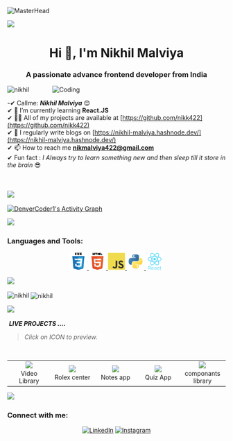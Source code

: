 
![MasterHead](https://globaleducation.s3.ap-south-1.amazonaws.com/globaledu/gif/front-end-development.gif)

<a href="https://www.youtube.com/watch?v=dQw4w9WgXcQ"><img src="https://user-images.githubusercontent.com/73097560/115834477-dbab4500-a447-11eb-908a-139a6edaec5c.gif"></a>

<h1 align="center">Hi 👋, I'm Nikhil Malviya</h1>
<h3 align="center">A passionate advance frontend developer from India</h3>
<img align="right" alt="Coding" width="400" src="https://camo.githubusercontent.com/5ddf73ad3a205111cf8c686f687fc216c2946a75005718c8da5b837ad9de78c9/68747470733a2f2f7468756d62732e6766796361742e636f6d2f4576696c4e657874446576696c666973682d736d616c6c2e676966">

<p align="left"> <img src="https://komarev.com/ghpvc/?username=nikk422&label=Profile%20views&color=0e75b6&style=flat" alt="nikhil" /> </p>


-✔ Callme: ***Nikhil Malviya*** 😊 <br>
✔ 🌱 I’m currently learning **React.JS**<br>
✔ 👨‍💻 All of my projects are available at [https://github.com/nikk422](https://github.com/nikk422)<br>
✔ 📝 I regularly write blogs on [https://nikhil-malviya.hashnode.dev/](https://nikhil-malviya.hashnode.dev/)<br>
✔ 📫 How to reach me **nikmalviya422@gmail.com**<br>
✔ Fun fact : *I Always try to learn something new and then sleep till it store in the brain* 😎<br><br><br><br>
<a href="https://www.youtube.com/watch?v=dQw4w9WgXcQ"><img src="https://user-images.githubusercontent.com/73097560/115834477-dbab4500-a447-11eb-908a-139a6edaec5c.gif"></a>

<a href="https://github.com/nikk422/github-readme-activity-graph"><img alt="DenverCoder1's Activity Graph" src="https://activity-graph.herokuapp.com/graph?username=nikk422&bg_color=1F222E&color=F8D866&line=F85D7F&point=FFFFFF&hide_border=true" /></a>

<a href="https://www.youtube.com/watch?v=dQw4w9WgXcQ"><img src="https://user-images.githubusercontent.com/73097560/115834477-dbab4500-a447-11eb-908a-139a6edaec5c.gif"></a>


<h3 align="left">Languages and Tools:</h3>
<p align="center"> <a href="https://www.w3schools.com/css/" target="_blank" rel="noreferrer"> <img src="https://raw.githubusercontent.com/devicons/devicon/master/icons/css3/css3-original-wordmark.svg" alt="css3" width="40" height="40"/> </a> <a href="https://www.w3.org/html/" target="_blank" rel="noreferrer"> <img src="https://raw.githubusercontent.com/devicons/devicon/master/icons/html5/html5-original-wordmark.svg" alt="html5" width="40" height="40"/> </a> <a href="https://developer.mozilla.org/en-US/docs/Web/JavaScript" target="_blank" rel="noreferrer"> <img src="https://raw.githubusercontent.com/devicons/devicon/master/icons/javascript/javascript-original.svg" alt="javascript" width="40" height="40"/> </a> <a href="https://www.python.org" target="_blank" rel="noreferrer"> <img src="https://raw.githubusercontent.com/devicons/devicon/master/icons/python/python-original.svg" alt="python" width="40" height="40"/> </a> <a href="https://reactjs.org/" target="_blank" rel="noreferrer"> <img src="https://raw.githubusercontent.com/devicons/devicon/master/icons/react/react-original-wordmark.svg" alt="react" width="40" height="40"/> </a> </p>

<a href="https://www.youtube.com/watch?v=dQw4w9WgXcQ"><img src="https://user-images.githubusercontent.com/73097560/115834477-dbab4500-a447-11eb-908a-139a6edaec5c.gif"></a>

<p><img align="left" src="https://github-readme-stats.vercel.app/api/top-langs?username=nikk422&show_icons=true&locale=en&layout=compact" alt="nikhil" /></p>

<p>&nbsp;<img align="center" src="https://github-readme-stats.vercel.app/api?username=nikk422&show_icons=true&locale=en" alt="nikhil" /></p>

<a href="https://www.youtube.com/watch?v=dQw4w9WgXcQ"><img src="https://user-images.githubusercontent.com/73097560/115834477-dbab4500-a447-11eb-908a-139a6edaec5c.gif"></a>

&nbsp;***LIVE PROJECTS ....***
><i>Click on ICON to preview.</i>
<br>
<table>
<tr>
  <td align="center" width="96">
      <a target="_blank" href="https://disney-player-4c0b1f.netlify.app/">
        <img src="https://www.kindpng.com/picc/m/473-4733069_video-library-hd-png-download.png" width="40"/>
      </a>
      <br> Video Library
	</td>
    <td align="center" width="96">
      <a target="_blank" href="https://disney-player-4c0b1f.netlify.app/">
        <img src="https://encrypted-tbn0.gstatic.com/images?q=tbn:ANd9GcQl7-amf5ES3gdpAtw5pPYxxAl9jTNpvGt1Mw&usqp=CAU" width="40"/>
      </a>
      <br> Rolex center
	</td>
  <td align="center" width="96">
      <a target="_blank" href="https://my-notes-dairy-c22e29.netlify.app/">
        <img src="https://encrypted-tbn0.gstatic.com/images?q=tbn:ANd9GcR61lpTLgVnM36utYvk5GHCShkh1bp3TZRiCg&usqp=CAU" width="40"/>
      </a>
      <br> Notes app
	</td>
   <td align="center" width="96">
      <a target="_blank" href="https://neo-quiz-f3248f.netlify.app/">
        <img src="https://encrypted-tbn0.gstatic.com/images?q=tbn:ANd9GcRevHbYHarsnqvI4NORhOh8qxJ1NWGqPO-h-Q&usqp=CAU" width="40"/>
      </a>
      <br> Quiz App
	</td>
   <td align="center" width="96">
      <a target="_blank" href="https://component-library2-ef7554.netlify.app/">
        <img src="https://encrypted-tbn0.gstatic.com/images?q=tbn:ANd9GcRQNeXQDNvybqtomu7tyg5GA1hvjCm8nY3ITQ&usqp=CAU" width="40"/>
      </a>
      <br> componants library
	</td>
  </tr>
  </table>
  
  <a href="https://www.youtube.com/watch?v=dQw4w9WgXcQ"><img src="https://user-images.githubusercontent.com/73097560/115834477-dbab4500-a447-11eb-908a-139a6edaec5c.gif"></a>



<h3 align="left">Connect with me:</h3>
<p align="center">
	<a href="https://www.linkedin.com/in/nikhil-malviya-942607195/"><img src="https://img.icons8.com/bubbles/50/000000/linkedin.png" alt="LinkedIn"/></a>
	<a href="https://www.instagram.com/nikk_vishwa_44/"><img src="https://img.icons8.com/bubbles/50/000000/instagram.png" alt="Instagram"/></a>
	
</p>
